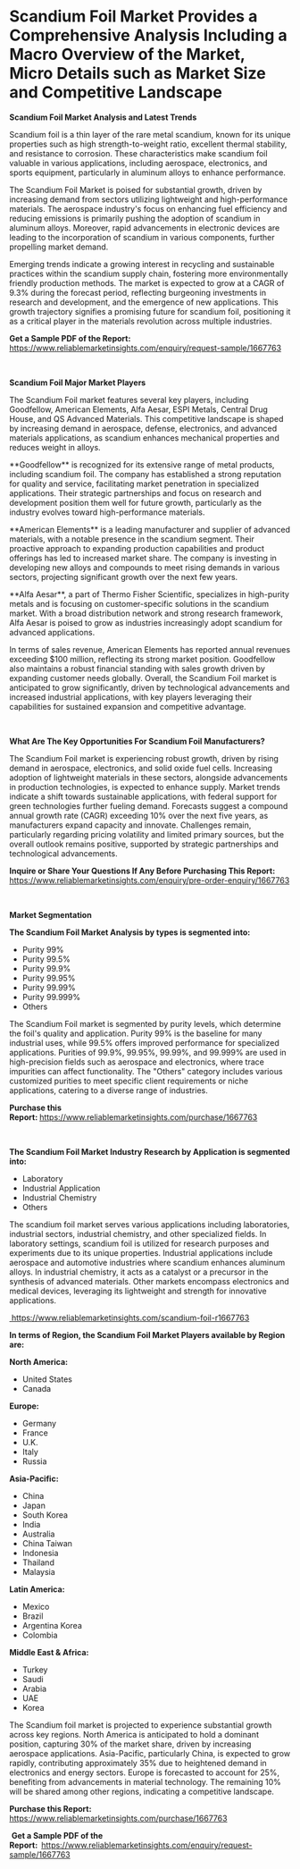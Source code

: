<p><h1>Scandium Foil Market Provides a Comprehensive Analysis Including a Macro Overview of the Market, Micro Details such as Market Size and Competitive Landscape</h1></p><p><strong>Scandium Foil Market Analysis and Latest Trends</strong></p>
<p><p>Scandium foil is a thin layer of the rare metal scandium, known for its unique properties such as high strength-to-weight ratio, excellent thermal stability, and resistance to corrosion. These characteristics make scandium foil valuable in various applications, including aerospace, electronics, and sports equipment, particularly in aluminum alloys to enhance performance.</p><p>The Scandium Foil Market is poised for substantial growth, driven by increasing demand from sectors utilizing lightweight and high-performance materials. The aerospace industry's focus on enhancing fuel efficiency and reducing emissions is primarily pushing the adoption of scandium in aluminum alloys. Moreover, rapid advancements in electronic devices are leading to the incorporation of scandium in various components, further propelling market demand.</p><p>Emerging trends indicate a growing interest in recycling and sustainable practices within the scandium supply chain, fostering more environmentally friendly production methods. The market is expected to grow at a CAGR of 9.3% during the forecast period, reflecting burgeoning investments in research and development, and the emergence of new applications. This growth trajectory signifies a promising future for scandium foil, positioning it as a critical player in the materials revolution across multiple industries.</p></p>
<p><strong>Get a Sample PDF of the Report:&nbsp;</strong> <a href="https://www.reliablemarketinsights.com/enquiry/request-sample/1667763?utm_campaign=3601&utm_medium=2&utm_source=Github&utm_content=ia&utm_term=18042025&utm_id=scandium-foil">https://www.reliablemarketinsights.com/enquiry/request-sample/1667763</a></p>
<p>&nbsp;</p>
<p><strong>Scandium Foil Major Market Players</strong></p>
<p><p>The Scandium Foil market features several key players, including Goodfellow, American Elements, Alfa Aesar, ESPI Metals, Central Drug House, and QS Advanced Materials. This competitive landscape is shaped by increasing demand in aerospace, defense, electronics, and advanced materials applications, as scandium enhances mechanical properties and reduces weight in alloys.</p><p>**Goodfellow** is recognized for its extensive range of metal products, including scandium foil. The company has established a strong reputation for quality and service, facilitating market penetration in specialized applications. Their strategic partnerships and focus on research and development position them well for future growth, particularly as the industry evolves toward high-performance materials.</p><p>**American Elements** is a leading manufacturer and supplier of advanced materials, with a notable presence in the scandium segment. Their proactive approach to expanding production capabilities and product offerings has led to increased market share. The company is investing in developing new alloys and compounds to meet rising demands in various sectors, projecting significant growth over the next few years.</p><p>**Alfa Aesar**, a part of Thermo Fisher Scientific, specializes in high-purity metals and is focusing on customer-specific solutions in the scandium market. With a broad distribution network and strong research framework, Alfa Aesar is poised to grow as industries increasingly adopt scandium for advanced applications.</p><p>In terms of sales revenue, American Elements has reported annual revenues exceeding $100 million, reflecting its strong market position. Goodfellow also maintains a robust financial standing with sales growth driven by expanding customer needs globally. Overall, the Scandium Foil market is anticipated to grow significantly, driven by technological advancements and increased industrial applications, with key players leveraging their capabilities for sustained expansion and competitive advantage.</p></p>
<p>&nbsp;</p>
<p><strong>What Are The Key Opportunities For Scandium Foil Manufacturers?</strong></p>
<p><p>The Scandium Foil market is experiencing robust growth, driven by rising demand in aerospace, electronics, and solid oxide fuel cells. Increasing adoption of lightweight materials in these sectors, alongside advancements in production technologies, is expected to enhance supply. Market trends indicate a shift towards sustainable applications, with federal support for green technologies further fueling demand. Forecasts suggest a compound annual growth rate (CAGR) exceeding 10% over the next five years, as manufacturers expand capacity and innovate. Challenges remain, particularly regarding pricing volatility and limited primary sources, but the overall outlook remains positive, supported by strategic partnerships and technological advancements.</p></p>
<p><strong>Inquire or Share Your Questions If Any Before Purchasing This Report:</strong> <a href="https://www.reliablemarketinsights.com/enquiry/pre-order-enquiry/1667763?utm_campaign=3601&utm_medium=2&utm_source=Github&utm_content=ia&utm_term=18042025&utm_id=scandium-foil">https://www.reliablemarketinsights.com/enquiry/pre-order-enquiry/1667763</a></p>
<p>&nbsp;</p>
<p><strong>Market Segmentation</strong></p>
<p><strong>The Scandium Foil Market Analysis by types is segmented into:</strong></p>
<p><ul><li>Purity 99%</li><li>Purity 99.5%</li><li>Purity 99.9%</li><li>Purity 99.95%</li><li>Purity 99.99%</li><li>Purity 99.999%</li><li>Others</li></ul></p>
<p><p>The Scandium Foil market is segmented by purity levels, which determine the foil's quality and application. Purity 99% is the baseline for many industrial uses, while 99.5% offers improved performance for specialized applications. Purities of 99.9%, 99.95%, 99.99%, and 99.999% are used in high-precision fields such as aerospace and electronics, where trace impurities can affect functionality. The "Others" category includes various customized purities to meet specific client requirements or niche applications, catering to a diverse range of industries.</p></p>
<p><strong>Purchase this Report:&nbsp;</strong><a href="https://www.reliablemarketinsights.com/purchase/1667763?utm_campaign=3601&utm_medium=2&utm_source=Github&utm_content=ia&utm_term=18042025&utm_id=scandium-foil">https://www.reliablemarketinsights.com/purchase/1667763</a></p>
<p>&nbsp;</p>
<p><strong>The Scandium Foil Market Industry Research by Application is segmented into:</strong></p>
<p><ul><li>Laboratory</li><li>Industrial Application</li><li>Industrial Chemistry</li><li>Others</li></ul></p>
<p><p>The scandium foil market serves various applications including laboratories, industrial sectors, industrial chemistry, and other specialized fields. In laboratory settings, scandium foil is utilized for research purposes and experiments due to its unique properties. Industrial applications include aerospace and automotive industries where scandium enhances aluminum alloys. In industrial chemistry, it acts as a catalyst or a precursor in the synthesis of advanced materials. Other markets encompass electronics and medical devices, leveraging its lightweight and strength for innovative applications.</p></p>
<p><a href="https://www.reliablemarketinsights.com/scandium-foil-r1667763?utm_campaign=3601&utm_medium=2&utm_source=Github&utm_content=ia&utm_term=18042025&utm_id=scandium-foil">&nbsp;https://www.reliablemarketinsights.com/scandium-foil-r1667763</a></p>
<p><strong>In terms of Region, the Scandium Foil Market Players available by Region are:</strong></p>
<p>
    <p> <strong> North America: </strong>
        <ul>
            <li>United States</li>
            <li>Canada</li>
        </ul>
        </p> 
    <p> <strong> Europe: </strong>
        <ul>
            <li>Germany</li>
            <li>France</li>
            <li>U.K.</li>
            <li>Italy</li>
            <li>Russia</li>
        </ul>
        </p> 
    <p> <strong> Asia-Pacific: </strong>
        <ul>
            <li>China</li>
            <li>Japan</li>
            <li>South Korea</li>
            <li>India</li>
            <li>Australia</li>
            <li>China Taiwan</li>
            <li>Indonesia</li>
            <li>Thailand</li>
            <li>Malaysia</li>
        </ul>
        </p> 
    <p> <strong> Latin America: </strong>
        <ul>
            <li>Mexico</li>
            <li>Brazil</li>
            <li>Argentina Korea</li>
            <li>Colombia</li>
        </ul>
        </p> 
    <p> <strong> Middle East & Africa: </strong>
        <ul>
            <li>Turkey</li>
            <li>Saudi</li>
            <li>Arabia</li>
            <li>UAE</li>
            <li>Korea</li>
        </ul>
    </p>
    </p>
<p><p>The Scandium foil market is projected to experience substantial growth across key regions. North America is anticipated to hold a dominant position, capturing 30% of the market share, driven by increasing aerospace applications. Asia-Pacific, particularly China, is expected to grow rapidly, contributing approximately 35% due to heightened demand in electronics and energy sectors. Europe is forecasted to account for 25%, benefiting from advancements in material technology. The remaining 10% will be shared among other regions, indicating a competitive landscape.</p></p>
<p><strong>Purchase this Report: </strong><a href="https://www.reliablemarketinsights.com/purchase/1667763?utm_campaign=3601&utm_medium=2&utm_source=Github&utm_content=ia&utm_term=18042025&utm_id=scandium-foil">https://www.reliablemarketinsights.com/purchase/1667763</a></p>
<p>&nbsp;<strong>Get a Sample PDF of the Report:&nbsp;&nbsp;</strong><a href="https://www.reliablemarketinsights.com/enquiry/request-sample/1667763?utm_campaign=3601&utm_medium=2&utm_source=Github&utm_content=ia&utm_term=18042025&utm_id=scandium-foil">https://www.reliablemarketinsights.com/enquiry/request-sample/1667763</a></p>
<p><strong></strong></p>
<p><p></p><p></p><p></p></p>